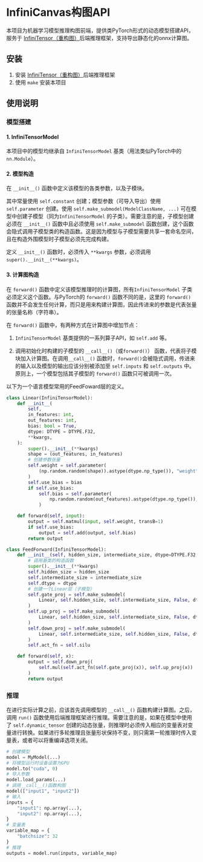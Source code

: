 # InfiniCanvas构图API

本项目为机器学习模型推理构图前端，提供类PyTorch形式的动态模型搭建API，服务于 [InfiniTensor（重构图）](https://github.com/InfiniTensor/RefactorGraph)后端推理框架，支持导出静态化的onnx计算图。

## 安装

1. 安装 [InfiniTensor（重构图）](https://github.com/InfiniTensor/RefactorGraph)后端推理框架
2. 使用 `make` 安装本项目

## 使用说明

### 模型搭建

#### 1. InfiniTensorModel

本项目中的模型均继承自 `InfiniTensorModel` 基类（用法类似PyTorch中的 `nn.Module`）。

#### 2. 模型构造

在 `__init__()` 函数中定义该模型的各类参数，以及子模块。

其中常量使用 `self.constant` 创建；模型参数（可导入导出）使用 `self.parameter` 创建。使用 `self.make_submodel(ModelClassName, ...)` 可在模型中创建子模型（同为`InfiniTensorModel` 的子类）。需要注意的是，子模型创建必须在 `__init__()` 函数中且必须使用 `self.make_submodel` 函数创建，这个函数会隐式调用子模型类的构造函数。这是因为模型与子模型需要共享一套命名空间，且在构造外围模型时子模型必须先完成构建。

定义 `__init__()` 函数时，必须传入 `**kwargs` 参数，必须调用 `super().__init__(**kwargs)`。

#### 3. 计算图构造

在 `forward()` 函数中定义该模型推理时的计算图，所有`InfiniTensorModel` 子类必须定义这个函数。与PyTorch的 `forward()` 函数不同的是，这里的 `forward()` 函数并不会发生任何计算，而只是用来构建计算图，因此传进来的参数是代表张量的张量名称（字符串）。

 在 `forward()` 函数中，有两种方式在计算图中增加节点：

 1. `InfiniTensorModel` 基类提供的一系列算子API，如 `self.add` 等。

 2. 调用初始化时构建的子模型的  `__call__()`（或`forward()`） 函数，代表将子模块加入计算图。在调用`__call__()` 函数时，`forward()`会被隐式调用，传进来的输入以及模型的输出应该分别被添加至 `self.inputs` 和 `self.outputs` 中。原则上，一个模型包括其子模型的 `forward()` 函数只可被调用一次。

以下为一个语言模型常用的FeedFoward层的定义。

```python
class Linear(InfiniTensorModel):
    def __init__(
        self,
        in_features: int,
        out_features: int,
        bias: bool = True,
        dtype: DTYPE = DTYPE.F32,
        **kwargs,
    ):
        super().__init__(**kwargs)
        shape = (out_features, in_features)
        # 创建参数张量
        self.weight = self.parameter(
            (np.random.random(shape)).astype(dtype.np_type()), "weight"
        )
        self.use_bias = bias
        if self.use_bias:
            self.bias = self.parameter(
                np.random.random(out_features).astype(dtype.np_type()), "bias"
            )

    def forward(self, input):
        output = self.matmul(input, self.weight, transB=1)
        if self.use_bias:
            output = self.add(output, self.bias)
        return output

class FeedForward(InfiniTensorModel):
    def __init__(self, hidden_size, intermediate_size, dtype=DTYPE.F32, **kwargs):
        # 调用基类的构造函数
        super().__init__(**kwargs)
        self.hidden_size = hidden_size
        self.intermediate_size = intermediate_size
        self.dtype = dtype
        # 创建一个Linear层（子模型）
        self.gate_proj = self.make_submodel(
            Linear, self.hidden_size, self.intermediate_size, False, dtype, model_name = "gate_proj"
        )
        self.up_proj = self.make_submodel(
            Linear, self.hidden_size, self.intermediate_size, False, dtype, model_name = "up_proj"
        )
        self.down_proj = self.make_submodel(
            Linear, self.intermediate_size, self.hidden_size, False, dtype, model_name = "down_proj"
        )
        self.act_fn = self.silu

    def forward(self, x):
        output = self.down_proj(
            self.mul(self.act_fn(self.gate_proj(x)), self.up_proj(x))
        )
        return output
```

### 推理

在进行实际计算之前，应该首先调用模型的 `__call__()` 函数构建计算图。之后，调用 `run()` 函数使用后端推理框架进行推理。需要注意的是，如果在模型中使用了 `self.dynamic_tensor` 创建的动态张量，则推理时必须传入相应的变量表对变量进行转换。如果进行多轮推理且张量形状保持不变，则只需第一轮推理时传入变量表，或者可以将重编译选项关闭。

```python
# 创建模型
model = MyModel(...)
# 将模型运行时设备设置为GPU
model.to("cuda", 0)
# 导入参数
model.load_params(...)
# 调用__call__()函数构图
model(["input1", "input2"]) 
# 输入
inputs = {
    "input1": np.array(...),
    "input2": np.array(...),
}
# 变量表
variable_map = {
    "batchsize": 32
}
# 推理
outputs = model.run(inputs, variable_map)
```

